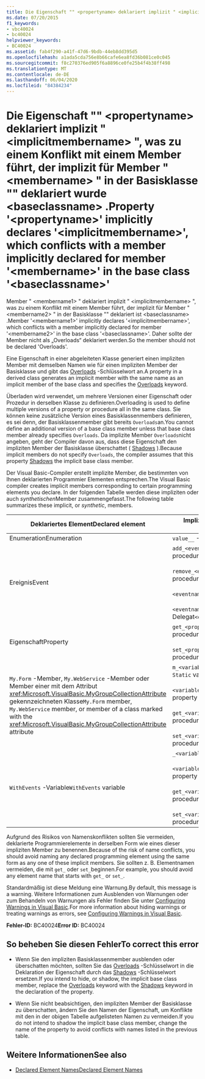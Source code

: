 ```yaml
---
title: Die Eigenschaft "" <propertyname> deklariert implizit " <implicitmembername> ", was zu einem Konflikt mit einem Member führt, der implizit für Member " <membername> " in der Basisklasse "" deklariert wurde <baseclassname> .
ms.date: 07/20/2015
f1_keywords:
- vbc40024
- bc40024
helpviewer_keywords:
- BC40024
ms.assetid: fab4f290-a41f-47d6-9bdb-44eb8dd395d5
ms.openlocfilehash: a1ada5cda756e8b66cafe6ea8fd36b081ce0c045
ms.sourcegitcommit: f8c270376ed905f6a8896ce0fe25b4f4b38ff498
ms.translationtype: MT
ms.contentlocale: de-DE
ms.lasthandoff: 06/04/2020
ms.locfileid: "84384234"
---
```

# <a name="property-propertyname-implicitly-declares-implicitmembername-which-conflicts-with-a-member-implicitly-declared-for-member-membername-in-the-base-class-baseclassname"></a><span data-ttu-id="c190e-102">Die Eigenschaft "" \<propertyname> deklariert implizit " \<implicitmembername> ", was zu einem Konflikt mit einem Member führt, der implizit für Member " \<membername> " in der Basisklasse "" deklariert wurde \<baseclassname> .</span><span class="sxs-lookup"><span data-stu-id="c190e-102">Property '\<propertyname>' implicitly declares '\<implicitmembername>', which conflicts with a member implicitly declared for member '\<membername>' in the base class '\<baseclassname>'</span></span>
<span data-ttu-id="c190e-103">Member " \<membername1> " deklariert implizit " \<implicitmembername> ", was zu einem Konflikt mit einem Member führt, der implizit für Member " \<membername2> " in der Basisklasse "" deklariert ist \<baseclassname> .</span><span class="sxs-lookup"><span data-stu-id="c190e-103">Member '\<membername1>' implicitly declares '\<implicitmembername>', which conflicts with a member implicitly declared for member '\<membername2>' in the base class '\<baseclassname>'.</span></span> <span data-ttu-id="c190e-104">Daher sollte der Member nicht als „Overloads“ deklariert werden.</span><span class="sxs-lookup"><span data-stu-id="c190e-104">So the member should not be declared 'Overloads'.</span></span>  
  
 <span data-ttu-id="c190e-105">Eine Eigenschaft in einer abgeleiteten Klasse generiert einen impliziten Member mit demselben Namen wie für einen impliziten Member der Basisklasse und gibt das [Overloads](../language-reference/modifiers/overloads.md) -Schlüsselwort an.</span><span class="sxs-lookup"><span data-stu-id="c190e-105">A property in a derived class generates an implicit member with the same name as an implicit member of the base class and specifies the [Overloads](../language-reference/modifiers/overloads.md) keyword.</span></span>  
  
 <span data-ttu-id="c190e-106">Überladen wird verwendet, um mehrere Versionen einer Eigenschaft oder Prozedur in derselben Klasse zu definieren.</span><span class="sxs-lookup"><span data-stu-id="c190e-106">Overloading is used to define multiple versions of a property or procedure all in the same class.</span></span> <span data-ttu-id="c190e-107">Sie können keine zusätzliche Version eines Basisklassenmembers definieren, es sei denn, der Basisklassenmember gibt bereits `Overloads`an.</span><span class="sxs-lookup"><span data-stu-id="c190e-107">You cannot define an additional version of a base class member unless that base class member already specifies `Overloads`.</span></span> <span data-ttu-id="c190e-108">Da implizite Member `Overloads`nicht angeben, geht der Compiler davon aus, dass diese Eigenschaft den impliziten Member der Basisklasse überschattet ( [Shadows](../language-reference/modifiers/shadows.md) ).</span><span class="sxs-lookup"><span data-stu-id="c190e-108">Because implicit members do not specify `Overloads`, the compiler assumes that this property [Shadows](../language-reference/modifiers/shadows.md) the implicit base class member.</span></span>  
  
 <span data-ttu-id="c190e-109">Der Visual Basic-Compiler erstellt implizite Member, die bestimmten von Ihnen deklarierten Programmier Elementen entsprechen.</span><span class="sxs-lookup"><span data-stu-id="c190e-109">The Visual Basic compiler creates implicit members corresponding to certain programming elements you declare.</span></span> <span data-ttu-id="c190e-110">In der folgenden Tabelle werden diese impliziten oder auch *synthetischen*Member zusammengefasst.</span><span class="sxs-lookup"><span data-stu-id="c190e-110">The following table summarizes these implicit, or *synthetic*, members.</span></span>  
  
|<span data-ttu-id="c190e-111">Deklariertes Element</span><span class="sxs-lookup"><span data-stu-id="c190e-111">Declared element</span></span>|<span data-ttu-id="c190e-112">Implizit erstellte Member</span><span class="sxs-lookup"><span data-stu-id="c190e-112">Implicitly created members</span></span>|  
|----------------------|--------------------------------|  
|<span data-ttu-id="c190e-113">Enumeration</span><span class="sxs-lookup"><span data-stu-id="c190e-113">Enumeration</span></span>|<span data-ttu-id="c190e-114">`value__` -Member</span><span class="sxs-lookup"><span data-stu-id="c190e-114">`value__` member</span></span>|  
|<span data-ttu-id="c190e-115">Ereignis</span><span class="sxs-lookup"><span data-stu-id="c190e-115">Event</span></span>|<span data-ttu-id="c190e-116">`add_<eventname>` -Prozedur</span><span class="sxs-lookup"><span data-stu-id="c190e-116">`add_<eventname>` procedure</span></span><br /><br /> <span data-ttu-id="c190e-117">`remove_<eventname>` -Prozedur</span><span class="sxs-lookup"><span data-stu-id="c190e-117">`remove_<eventname>` procedure</span></span><br /><br /> <span data-ttu-id="c190e-118">`<eventname>Event` -Feld</span><span class="sxs-lookup"><span data-stu-id="c190e-118">`<eventname>Event` field</span></span><br /><br /> <span data-ttu-id="c190e-119">`<eventname>EventHandler`-Delegat</span><span class="sxs-lookup"><span data-stu-id="c190e-119">`<eventname>EventHandler` delegate</span></span>|  
|<span data-ttu-id="c190e-120">Eigenschaft</span><span class="sxs-lookup"><span data-stu-id="c190e-120">Property</span></span>|<span data-ttu-id="c190e-121">`get_<propertyname>` -Prozedur</span><span class="sxs-lookup"><span data-stu-id="c190e-121">`get_<propertyname>` procedure</span></span><br /><br /> <span data-ttu-id="c190e-122">`set_<propertyname>` -Prozedur</span><span class="sxs-lookup"><span data-stu-id="c190e-122">`set_<propertyname>` procedure</span></span>|  
|<span data-ttu-id="c190e-123">`My.Form` -Member, `My.WebService` -Member oder Member einer mit dem Attribut <xref:Microsoft.VisualBasic.MyGroupCollectionAttribute> gekennzeichneten Klasse</span><span class="sxs-lookup"><span data-stu-id="c190e-123">`My.Form` member, `My.WebService` member, or member of a class marked with the <xref:Microsoft.VisualBasic.MyGroupCollectionAttribute> attribute</span></span>|<span data-ttu-id="c190e-124">`m_<variablename>``Static`Variable</span><span class="sxs-lookup"><span data-stu-id="c190e-124">`m_<variablename>` `Static` variable</span></span><br /><br /> <span data-ttu-id="c190e-125">`<variablename>`-Eigenschaft</span><span class="sxs-lookup"><span data-stu-id="c190e-125">`<variablename>` property</span></span><br /><br /> <span data-ttu-id="c190e-126">`get_<variablename>` -Prozedur</span><span class="sxs-lookup"><span data-stu-id="c190e-126">`get_<variablename>` procedure</span></span><br /><br /> <span data-ttu-id="c190e-127">`set_<variablename>` -Prozedur</span><span class="sxs-lookup"><span data-stu-id="c190e-127">`set_<variablename>` procedure</span></span>|  
|<span data-ttu-id="c190e-128">`WithEvents` -Variable</span><span class="sxs-lookup"><span data-stu-id="c190e-128">`WithEvents` variable</span></span>|<span data-ttu-id="c190e-129">`_<variablename>` -Variable</span><span class="sxs-lookup"><span data-stu-id="c190e-129">`_<variablename>` variable</span></span><br /><br /> <span data-ttu-id="c190e-130">`<variablename>`-Eigenschaft</span><span class="sxs-lookup"><span data-stu-id="c190e-130">`<variablename>` property</span></span><br /><br /> <span data-ttu-id="c190e-131">`get_<variablename>` -Prozedur</span><span class="sxs-lookup"><span data-stu-id="c190e-131">`get_<variablename>` procedure</span></span><br /><br /> <span data-ttu-id="c190e-132">`set_<variablename>` -Prozedur</span><span class="sxs-lookup"><span data-stu-id="c190e-132">`set_<variablename>` procedure</span></span>|  
  
 <span data-ttu-id="c190e-133">Aufgrund des Risikos von Namenskonflikten sollten Sie vermeiden, deklarierte Programmierelemente in derselben Form wie eines dieser impliziten Member zu benennen.</span><span class="sxs-lookup"><span data-stu-id="c190e-133">Because of the risk of name conflicts, you should avoid naming any declared programming element using the same form as any one of these implicit members.</span></span> <span data-ttu-id="c190e-134">Sie sollten z. B. Elementnamen vermeiden, die mit `get_` oder `set_`beginnen.</span><span class="sxs-lookup"><span data-stu-id="c190e-134">For example, you should avoid any element name that starts with `get_` or `set_`.</span></span>  
  
 <span data-ttu-id="c190e-135">Standardmäßig ist diese Meldung eine Warnung.</span><span class="sxs-lookup"><span data-stu-id="c190e-135">By default, this message is a warning.</span></span> <span data-ttu-id="c190e-136">Weitere Informationen zum Ausblenden von Warnungen oder zum Behandeln von Warnungen als Fehler finden Sie unter [Configuring Warnings in Visual Basic](/visualstudio/ide/configuring-warnings-in-visual-basic).</span><span class="sxs-lookup"><span data-stu-id="c190e-136">For more information about hiding warnings or treating warnings as errors, see [Configuring Warnings in Visual Basic](/visualstudio/ide/configuring-warnings-in-visual-basic).</span></span>  
  
 <span data-ttu-id="c190e-137">**Fehler-ID:** BC40024</span><span class="sxs-lookup"><span data-stu-id="c190e-137">**Error ID:** BC40024</span></span>  
  
## <a name="to-correct-this-error"></a><span data-ttu-id="c190e-138">So beheben Sie diesen Fehler</span><span class="sxs-lookup"><span data-stu-id="c190e-138">To correct this error</span></span>  
  
- <span data-ttu-id="c190e-139">Wenn Sie den impliziten Basisklassenmember ausblenden oder überschatten möchten, sollten Sie das [Overloads](../language-reference/modifiers/overloads.md) -Schlüsselwort in die Deklaration der Eigenschaft durch das [Shadows](../language-reference/modifiers/shadows.md) -Schlüsselwort ersetzen.</span><span class="sxs-lookup"><span data-stu-id="c190e-139">If you intend to hide, or shadow, the implicit base class member, replace the [Overloads](../language-reference/modifiers/overloads.md) keyword with the [Shadows](../language-reference/modifiers/shadows.md) keyword in the declaration of the property.</span></span>  
  
- <span data-ttu-id="c190e-140">Wenn Sie nicht beabsichtigen, den impliziten Member der Basisklasse zu überschatten, ändern Sie den Namen der Eigenschaft, um Konflikte mit den in der obigen Tabelle aufgelisteten Namen zu vermeiden.</span><span class="sxs-lookup"><span data-stu-id="c190e-140">If you do not intend to shadow the implicit base class member, change the name of the property to avoid conflicts with names listed in the previous table.</span></span>  
  
## <a name="see-also"></a><span data-ttu-id="c190e-141">Weitere Informationen</span><span class="sxs-lookup"><span data-stu-id="c190e-141">See also</span></span>

- [<span data-ttu-id="c190e-142">Declared Element Names</span><span class="sxs-lookup"><span data-stu-id="c190e-142">Declared Element Names</span></span>](../programming-guide/language-features/declared-elements/declared-element-names.md)
